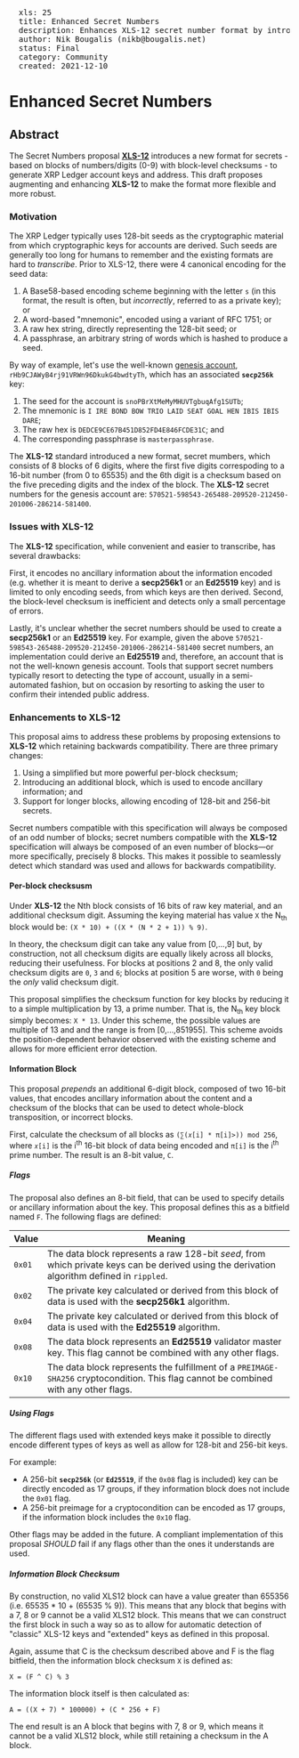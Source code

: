 <pre>
  xls: 25
  title: Enhanced Secret Numbers
  description: Enhances XLS-12 secret number format by introducing an additional block for encoding ancillary information, and supporingt for longer secrets.
  author: Nik Bougalis (nikb@bougalis.net)
  status: Final
  category: Community
  created: 2021-12-10
</pre>

# Enhanced Secret Numbers

## Abstract
The Secret Numbers proposal **<a href="https://github.com/XRPLF/XRPL-Standards/tree/master/XLS-12">XLS-12</a>** introduces a new format for secrets - based on blocks of numbers/digits (0-9) with block-level checksums - to generate XRP Ledger account keys and address. This draft proposes augmenting and enhancing **XLS-12** to make the format more flexible and more robust.

### Motivation
The XRP Ledger typically uses 128-bit seeds as the cryptographic material from which cryptographic keys for accounts are derived. Such seeds are generally too long for humans to remember and the existing formats are hard to <em>transcribe</em>. Prior to XLS-12, there were 4 canonical encoding for the seed data:

1. A Base58-based encoding scheme beginning with the letter `s` (in this format, the result is often, but _incorrectly_, referred to as a private key); or
2. A word-based "mnemonic", encoded using a variant of RFC 1751; or
3. A raw hex string, directly representing the 128-bit seed; or
3. A passphrase, an arbitrary string of words which is hashed to produce a seed.

By way of example, let's use the well-known [genesis account](https://xrpl.org/accounts.html#special-addresses), `rHb9CJAWyB4rj91VRWn96DkukG4bwdtyTh`, which has an associated **`secp256k`** key:

1. The seed for the account is `snoPBrXtMeMyMHUVTgbuqAfg1SUTb`;
2. The mnemonic is `I IRE BOND BOW TRIO LAID SEAT GOAL HEN IBIS IBIS DARE`;
3. The raw hex is `DEDCE9CE67B451D852FD4E846FCDE31C`; and
3. The corresponding passphrase is `masterpassphrase`.

The **XLS-12** standard introduced a new format, secret mumbers, which consists of 8 blocks of 6 digits, where the first five digits correspoding to a 16-bit number (from 0 to 65535) and the 6th digit is a checksum based on the five preceding digits and the index of the block. The **XLS-12** secret numbers for the genesis account are: `570521-598543-265488-209520-212450-201006-286214-581400`.

### Issues with XLS-12

The **XLS-12** specification, while convenient and easier to transcribe, has several drawbacks:

First, it encodes no ancillary information about the information encoded (e.g. whether it is meant to derive a **secp256k1** or an **Ed25519** key) and is limited to only encoding seeds, from which keys are then derived. Second, the block-level checksum is inefficient and detects only a small percentage of errors.

Lastly, it's unclear whether the secret numbers should be used to create a **secp256k1** or an **Ed25519** key. For example, given the above `570521-598543-265488-209520-212450-201006-286214-581400` secret numbers, an implementation could derive an **Ed25519** and, therefore, an account that is not the well-known genesis account. Tools that support secret numbers typically resort to detecting the type of account, usually in a semi- automated fashion, but on occasion by resorting to asking the user to confirm their intended public address.

### Enhancements to XLS-12

This proposal aims to address these problems by proposing extensions to **XLS-12** which retaining backwards compatibility. There are three primary changes:

1. Using a simplified but more powerful per-block checksum;
2. Introducing an additional block, which is used to encode ancillary information; and
3. Support for longer blocks, allowing encoding of 128-bit and 256-bit secrets.

Secret numbers compatible with this specification will always be composed of an odd number of blocks; secret numbers compatible with the **XLS-12** specification will always be composed of an even number of blocks&mdash;or more specifically, precisely 8 blocks. This makes it possible to seamlessly detect which standard was used and allows for backwards compatibility.

#### Per-block checksusm

Under **XLS-12** the Nth block consists of 16 bits of raw key material, and an additional checksum digit. Assuming the keying material has value `X` the N<sub>th</sub> block would be: `(X * 10) + ((X * (N * 2 + 1)) % 9)`. 

In theory, the checksum digit can take any value from [0,...,9] but, by construction, not all checksum digits are equally likely across all blocks, reducing their usefulness. For blocks at positions 2 and 8, the only valid checksum digits are `0`, `3` and `6`; blocks at position 5 are worse, with `0` being the _only_ valid checksum digit.

This proposal simplifies the checksum function for key blocks by reducing it to a simple multiplication by 13, a prime number. That is, the N<sub>th</sub> key block simply becomes: `X * 13`. Under this scheme, the possible values are multiple of 13 and and the range is from [0,...,851955]. This scheme avoids the position-dependent behavior observed with the existing scheme and allows for more efficient error detection.

#### Information Block

This proposal _prepends_ an additional 6-digit block, composed of two 16-bit values, that encodes ancillary information about the content and a checksum of the blocks that can be used to detect whole-block transposition, or incorrect blocks.

First, calculate the checksum of all blocks as `(∑(𝑥[i] * π[i]>)) mod 256`, where `𝑥[i]` is the i<sup>th</sup> 16-bit block of data being encoded and `π[i]` is the i<sup>th</sup> prime number. The result is an 8-bit value, `C`.

##### Flags
The proposal also defines an 8-bit field, that can be used to specify details or ancillary information about the key. This proposal defines this as a bitfield named `F`. The following flags are defined:

|Value | Meaning                                                                                                                             |
|------|----------------------------------------------------------------------------------------------------------------------------|
| `0x01` |The data block represents a raw 128-bit _seed_, from which private keys can be derived using the derivation algorithm defined in `rippled`.    |
| `0x02` |The private key calculated or derived from this block of data is used with the **secp256k1** algorithm.       |
| `0x04` |The private key calculated or derived from this block of data is used with the **Ed25519** algorithm.   |
| `0x08` |The data block represents an **Ed25519** validator master key. This flag cannot be combined with any other flags.   |
| `0x10` |The data block represents the fulfillment of a `PREIMAGE-SHA256` cryptocondition. This flag cannot be combined with any other flags. |

##### Using Flags

The different flags used with extended keys make it possible to directly encode different types of keys as well as allow for 128-bit and 256-bit keys.

For example:

- A 256-bit **`secp256k`** (or **`Ed25519`**, if the `0x08` flag is included) key can be directly encoded as 17 groups, if they information block does not include the `0x01` flag.
- A 256-bit preimage for a cryptocondition can be encoded as 17 groups, if the information block includes the `0x10` flag.

Other flags may be added in the future. A compliant implementation of this proposal _SHOULD_ fail if any flags other than the ones it understands are used.


##### Information Block Checksum

By construction, no valid XLS12 block can have a value greater than 655356 (i.e. 65535 * 10 + (65535 % 9)). This means that any block that begins with a 7, 8 or 9 cannot be a valid XLS12 block. This means that we can construct the first block in such a way so as to allow for automatic detection of "classic" XLS-12 keys and "extended" keys as defined in this proposal.

Again, assume that C is the checksum described above and F is the flag bitfield, then the information block checksum `X` is defined as:

    X = (F ^ C) % 3

The information block itself is then calculated as:

    A = ((X + 7) * 100000) + (C * 256 + F)

The end result is an A block that begins with 7, 8 or 9, which means it cannot be a valid XLS12 block, while still retaining a checksum in the A block.


